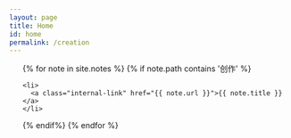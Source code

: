 ```yaml
---
layout: page
title: Home
id: home
permalink: /creation
---
```




<ul>
  {% for note in site.notes  %}
  {% if note.path contains '创作' %}
  
    <li>
      <a class="internal-link" href="{{ note.url }}">{{ note.title }}</a>
    </li>
  {% endif%}
  {% endfor %}  
 
</ul>

<style>
  .wrapper {
    max-width: 46em;
  }
</style>
